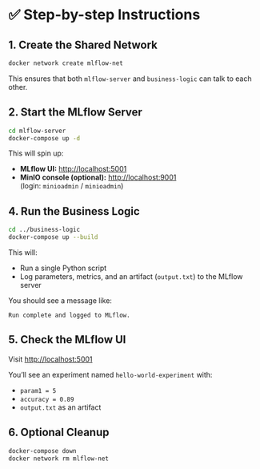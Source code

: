 # ✅ Step-by-step Instructions

## 1. Create the Shared Network

```bash
docker network create mlflow-net
```

This ensures that both `mlflow-server` and `business-logic` can talk to each other.

## 2. Start the MLflow Server

```bash
cd mlflow-server
docker-compose up -d
```

This will spin up:

- **MLflow UI:** [http://localhost:5001](http://localhost:5001)
- **MinIO console (optional):** [http://localhost:9001](http://localhost:9001)  
  (login: `minioadmin` / `minioadmin`)

## 4. Run the Business Logic

```bash
cd ../business-logic
docker-compose up --build
```

This will:

- Run a single Python script
- Log parameters, metrics, and an artifact (`output.txt`) to the MLflow server

You should see a message like:

```
Run complete and logged to MLflow.
```

## 5. Check the MLflow UI

Visit [http://localhost:5001](http://localhost:5001)

You’ll see an experiment named `hello-world-experiment` with:

- `param1 = 5`
- `accuracy = 0.89`
- `output.txt` as an artifact

## 6. Optional Cleanup

```bash
docker-compose down
docker network rm mlflow-net
```
